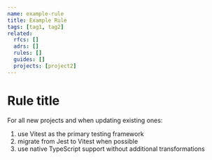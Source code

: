 ```yaml
---
name: example-rule
title: Example Rule
tags: [tag1, tag2]
related:
  rfcs: []
  adrs: []
  rules: []
  guides: []
  projects: [project2]
---
```


# Rule title

For all new projects and when updating existing ones:

1. use Vitest as the primary testing framework
2. migrate from Jest to Vitest when possible
3. use native TypeScript support without additional transformations

